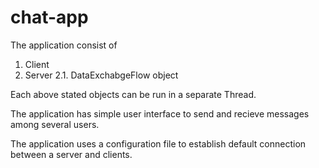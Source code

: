 # chat-app
The application consist of 
1. Client 
2. Server 
    2.1. DataExchabgeFlow object
  
Each above stated objects can be run in a separate Thread.

The application has simple user interface to send and recieve messages among several users. 

The application uses a configuration file to establish default connection between a server and clients. 


